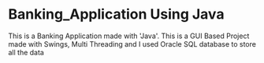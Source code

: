 # Banking_Application Using Java
This is a Banking Application made with 'Java'.  This is a GUI Based Project made with Swings, Multi Threading and I used Oracle SQL database to store all the data
